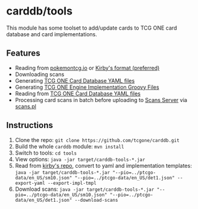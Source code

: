 # carddb/tools

This module has some toolset to add/update cards to TCG ONE card database and card implementations.

## Features

- Reading from [pokemontcg.io](https://github.com/PokemonTCG/pokemon-tcg-data/tree/master/json/cards) or [Kirby's format (preferred)]((https://github.com/kirbyUK/ptcgo-data/tree/master/en_US))
- Downloading scans
- Generating [TCG ONE Card Database YAML files](https://github.com/tcgone/carddb/tree/master/data/src/main/resources/cards)
- Generating [TCG ONE Engine Implementation Groovy Files](https://github.com/axpendix/tcgone-engine-contrib/tree/master/src/tcgwars/logic/impl)
- Reading from [TCG ONE Card Database YAML files](https://github.com/tcgone/carddb/tree/master/data/src/main/resources/cards)
- Processing card scans in batch before uploading to [Scans Server](https://forum.tcgone.net/t/6697) via [scans.pl](https://github.com/tcgone/carddb/blob/master/tools/scripts/scans.pl)

## Instructions

1. Clone the repo: `git clone https://github.com/tcgone/carddb.git`
1. Build the whole `carddb` module: `mvn install`
1. Switch to tools: `cd tools`
1. View options: `java -jar target/carddb-tools-*.jar`
1. Read from [kirby's repo](https://github.com/kirbyUK/ptcgo-data/tree/master/en_US), convert to yaml and implementation templates: `java -jar target/carddb-tools-*.jar "--pio=../ptcgo-data/en_US/sm10.json" "--pio=../ptcgo-data/en_US/det1.json" --export-yaml --export-impl-tmpl`
1. Download scans: `java -jar target/carddb-tools-*.jar "--pio=../ptcgo-data/en_US/sm10.json" "--pio=../ptcgo-data/en_US/det1.json" --download-scans`
